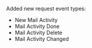 Added new request event types:
- New Mail Activity
- Mail Activity Done
- Mail Activity Delete
- Mail Activity Changed
